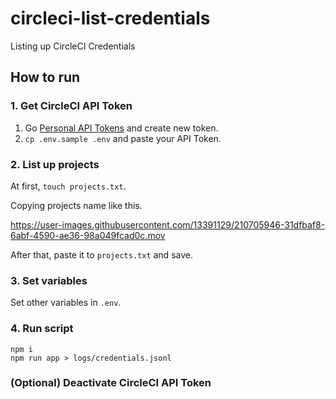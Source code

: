 # circleci-list-credentials

Listing up CircleCI Credentials

## How to run

### 1. Get CircleCI API Token

1. Go [Personal API Tokens](https://app.circleci.com/settings/user/tokens) and create new token.
2. `cp .env.sample .env` and paste your API Token.

### 2. List up projects

At first, `touch projects.txt`.

Copying projects name like this.

https://user-images.githubusercontent.com/13391129/210705946-31dfbaf8-6abf-4590-ae36-98a049fcad0c.mov

After that, paste it to `projects.txt` and save.

### 3. Set variables

Set other variables in `.env`.

### 4. Run script

```shell
npm i
npm run app > logs/credentials.jsonl
```

### (Optional) Deactivate CircleCI API Token
